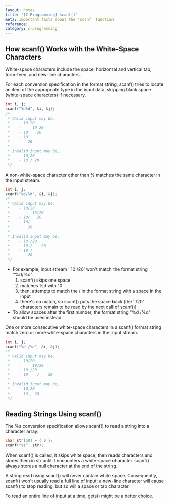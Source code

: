```yaml
---
layout: notes
title: "[C Programming] scanf()"
meta: Important facts about the 'scanf' function
reference: 
category: c-programming
---
```


## How scanf() Works with the White-Space Characters

White-space characters include the space, horizontal and vertical tab,
form-feed, and new-line characters.

For each conversion specification in the format string, scanf() tries to locate
an item of the appropriate type in the input data, skipping blank space
(white-space characters) if necessary.
```c
int i, j;
scanf("%d%d", &i, &j);
/*
 * Valid input may be,
 *    - 10 20
 *    -     10 20
 *    - 10    20
 *    - 10
 *        20
 *
 * Invalid input may be,
 *    - 10,20
 *    - 10 / 20
 */
```

A non-white-space character other than % matches the same character in the
input stream.

```c
int i, j;
scanf("%d/%d", &i, &j);
/*
 * Valid input may be,
 *    - 10/20
 *    -     10/20
 *    - 10/   20
 *    - 10/
 *        20
 * 
 * Invalid input may be,
 *    - 10 /20
 *    - 10 /    20
 *    - 10 /
 *        20
 */
```
- For example, input stream ' 10 /20' won't match the format string "%d/%d".
    1. scanf() skips one space
    2. matches %d with 10
    3. then, attempts to match the / in the format string with a space in the
       input
    4. there's no match, so scanf() puts the space back (the ' /20' characters
       remain to be read by the next call of scanf())
- To allow spaces after the first number, the format string "%d /%d" should
  be used instead

One or more consecutive white-space characters in a scanf() format string match
zero or more white-space characters in the input stream. 
```c
int i, j;
scanf("%d /%d", &i, &j);
/*
 * Valid input may be,
 *    - 10/20
 *    -     10/20
 *    - 10 /20
 *    - 10    /    20
 *
 * Invalid input may be,
 *    - 10,20
 *    - 10 , 20
 */ 
```

## Reading Strings Using scanf()

The %s conversion specification allows scanf() to read a string into a character
array:

```c
char str[50] = { 0 };
scanf("%s", str);
```
When scanf() is called, it skips white space, then reads characters and stores
them in str until it encounters a white-space character. scanf() always stores
a null character at the end of the string.

A string read using scanf() will never contain white space. Consequently,
scanf() won't usually read a full line of input; a new-line character will 
cause scanf() to stop reading, but so will a space or tab character.

To read an entire line of input at a time, gets() might be a better choice.
